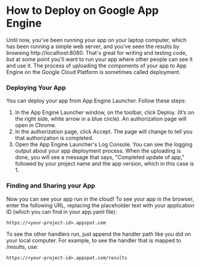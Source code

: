 # How to Deploy on Google App Engine

Until now, you've been running your app on your laptop computer, which has been running a simple web server, and you've seen the results by browsing http://localhost:8080. That's great for writing and testing code, but at some point you'll want to run your app where other people can see it and use it. The process of uploading the components of your app to App Engine on the Google Cloud Platform is sometimes called deployment.

### Deploying Your App
You can deploy your app from App Engine Launcher. Follow these steps:

1. In the App Engine Launcher window, on the toolbar, click Deploy. (It’s on the right side, white arrow in a blue circle).  An authorization page will open in Chrome.
2. In the authorization page, click Accept. The page will change to tell you that authorization is completed.
3. Open the App Engine Launcher's Log Console. You can see the logging output about your app deployment process. When the uploading is done, you will see a message that says, "Completed update of app," followed by your project name and the app version, which in this case is 1.

### Finding and Sharing your App
Now you can see your app run in the cloud! To see your app in the browser, enter the following URL, replacing the placeholder text with your application ID (which you can find in your app.yaml file):

`https://<your-project-id>.appspot.com`

To see the other handlers run, just append the handler path like you did on your local computer. For example, to see the handler that is mapped to /results, use:

`https://<your-project-id>.appspot.com/results`

